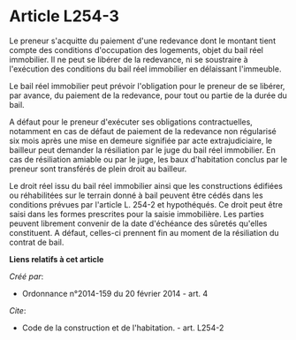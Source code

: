 # Article L254-3

Le preneur s'acquitte du paiement d'une redevance dont le montant tient compte des conditions d'occupation des logements,
objet du bail réel immobilier. Il ne peut se libérer de la redevance, ni se soustraire à l'exécution des conditions du bail
réel immobilier en délaissant l'immeuble. 

Le bail réel immobilier peut prévoir l'obligation pour le preneur de se libérer, par avance, du paiement de la redevance,
pour tout ou partie de la durée du bail. 

A défaut pour le preneur d'exécuter ses obligations contractuelles, notamment en cas de défaut de paiement de la redevance
non régularisé six mois après une mise en demeure signifiée par acte extrajudiciaire, le bailleur peut demander la
résiliation par le juge du bail réel immobilier. En cas de résiliation amiable ou par le juge, les baux d'habitation conclus
par le preneur sont transférés de plein droit au bailleur. 

Le droit réel issu du bail réel immobilier ainsi que les constructions édifiées ou réhabilitées sur le terrain donné à bail
peuvent être cédés dans les conditions prévues par l'article L. 254-2 et hypothéqués. Ce droit peut être saisi dans les
formes prescrites pour la saisie immobilière. Les parties peuvent librement convenir de la date d'échéance des sûretés
qu'elles constituent. A défaut, celles-ci prennent fin au moment de la résiliation du contrat de bail.

**Liens relatifs à cet article**

_Créé par_:

  - Ordonnance n°2014-159 du 20 février 2014 - art. 4

_Cite_:

  - Code de la construction et de l'habitation. - art. L254-2
